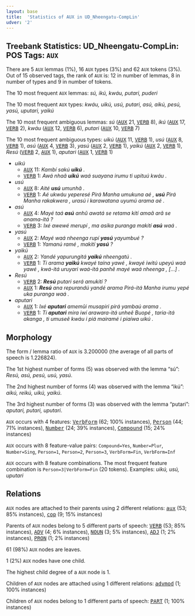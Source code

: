```yaml
---
layout: base
title:  'Statistics of AUX in UD_Nheengatu-CompLin'
udver: '2'
---
```


## Treebank Statistics: UD_Nheengatu-CompLin: POS Tags: `AUX`

There are 5 `AUX` lemmas (1%), 16 `AUX` types (3%) and 62 `AUX` tokens (3%).
Out of 15 observed tags, the rank of `AUX` is: 12 in number of lemmas, 8 in number of types and 9 in number of tokens.

The 10 most frequent `AUX` lemmas: <em>sú, ikú, kwáu, putari, puderi</em>

The 10 most frequent `AUX` types:  <em>kwáu, uikú, usú, putari, asú, aikú, pesú, yasú, uputari, yaikú</em>

The 10 most frequent ambiguous lemmas: <em>sú</em> (<tt><a href="yrl_complin-pos-AUX.html">AUX</a></tt> 21, <tt><a href="yrl_complin-pos-VERB.html">VERB</a></tt> 8), <em>ikú</em> (<tt><a href="yrl_complin-pos-AUX.html">AUX</a></tt> 17, <tt><a href="yrl_complin-pos-VERB.html">VERB</a></tt> 2), <em>kwáu</em> (<tt><a href="yrl_complin-pos-AUX.html">AUX</a></tt> 12, <tt><a href="yrl_complin-pos-VERB.html">VERB</a></tt> 6), <em>putari</em> (<tt><a href="yrl_complin-pos-AUX.html">AUX</a></tt> 10, <tt><a href="yrl_complin-pos-VERB.html">VERB</a></tt> 7)

The 10 most frequent ambiguous types:  <em>uikú</em> (<tt><a href="yrl_complin-pos-AUX.html">AUX</a></tt> 11, <tt><a href="yrl_complin-pos-VERB.html">VERB</a></tt> 1), <em>usú</em> (<tt><a href="yrl_complin-pos-AUX.html">AUX</a></tt> 8, <tt><a href="yrl_complin-pos-VERB.html">VERB</a></tt> 1), <em>asú</em> (<tt><a href="yrl_complin-pos-AUX.html">AUX</a></tt> 4, <tt><a href="yrl_complin-pos-VERB.html">VERB</a></tt> 3), <em>yasú</em> (<tt><a href="yrl_complin-pos-AUX.html">AUX</a></tt> 2, <tt><a href="yrl_complin-pos-VERB.html">VERB</a></tt> 1), <em>yaikú</em> (<tt><a href="yrl_complin-pos-AUX.html">AUX</a></tt> 2, <tt><a href="yrl_complin-pos-VERB.html">VERB</a></tt> 1), <em>Resú</em> (<tt><a href="yrl_complin-pos-VERB.html">VERB</a></tt> 2, <tt><a href="yrl_complin-pos-AUX.html">AUX</a></tt> 1), <em>aputari</em> (<tt><a href="yrl_complin-pos-AUX.html">AUX</a></tt> 1, <tt><a href="yrl_complin-pos-VERB.html">VERB</a></tt> 1)


* <em>uikú</em>
  * <tt><a href="yrl_complin-pos-AUX.html">AUX</a></tt> 11: <em>Kambí sakú <b>uikú</b> .</em>
  * <tt><a href="yrl_complin-pos-VERB.html">VERB</a></tt> 1: <em>Awá nhaã <b>uikú</b> waá suayana irumu ti upituú kwáu .</em>
* <em>usú</em>
  * <tt><a href="yrl_complin-pos-AUX.html">AUX</a></tt> 8: <em>Aité <b>usú</b> umunhã .</em>
  * <tt><a href="yrl_complin-pos-VERB.html">VERB</a></tt> 1: <em>Aé ukwáu yeperesé Pirá Manha umukuna aé , <b>usú</b> Pirá Manha rakakwera , urasú i karawatana uyumú arama aé .</em>
* <em>asú</em>
  * <tt><a href="yrl_complin-pos-AUX.html">AUX</a></tt> 4: <em>Mayé taá <b>asú</b> anhũ awatá se retama kití amaã arã se anama-itá ?</em>
  * <tt><a href="yrl_complin-pos-VERB.html">VERB</a></tt> 3: <em>Ixé awewé merupí , ma asika puranga makití <b>asú</b> waá .</em>
* <em>yasú</em>
  * <tt><a href="yrl_complin-pos-AUX.html">AUX</a></tt> 2: <em>Mayé waá nheenga rupí <b>yasú</b> yayumbué ?</em>
  * <tt><a href="yrl_complin-pos-VERB.html">VERB</a></tt> 1: <em>Yamanú ramé , makití <b>yasú</b> ?</em>
* <em>yaikú</em>
  * <tt><a href="yrl_complin-pos-AUX.html">AUX</a></tt> 2: <em>Yandé yapurungitá <b>yaikú</b> nheengatú .</em>
  * <tt><a href="yrl_complin-pos-VERB.html">VERB</a></tt> 1: <em>Ti arama <b>yaikú</b> kwayé taína yawé , kwayé iwitú upeyú waá yawé , kwá-itá uruyari waá-itá panhẽ mayé waá nheenga , [...] .</em>
* <em>Resú</em>
  * <tt><a href="yrl_complin-pos-VERB.html">VERB</a></tt> 2: <em><b>Resú</b> putari será amukití ?</em>
  * <tt><a href="yrl_complin-pos-AUX.html">AUX</a></tt> 1: <em><b>Resú</b> ana repurandú yandé arama Pirá-itá Manha irumu yepé uka puranga waá .</em>
* <em>aputari</em>
  * <tt><a href="yrl_complin-pos-AUX.html">AUX</a></tt> 1: <em>Ixé <b>aputari</b> amemũi musapiri pirá yambaú arama .</em>
  * <tt><a href="yrl_complin-pos-VERB.html">VERB</a></tt> 1: <em>Ti <b>aputari</b> mira iwí arawara-itá unheẽ Buopé , taria-itá akanga , ti umuseẽ kwáu i piá mairamé i piaíwa uikú .</em>

## Morphology

The form / lemma ratio of `AUX` is 3.200000 (the average of all parts of speech is 1.226824).

The 1st highest number of forms (5) was observed with the lemma “sú”: <em>Resú, asú, pesú, usú, yasú</em>.

The 2nd highest number of forms (4) was observed with the lemma “ikú”: <em>aikú, reikú, uikú, yaikú</em>.

The 3rd highest number of forms (3) was observed with the lemma “putari”: <em>aputari, putari, uputari</em>.

`AUX` occurs with 4 features: <tt><a href="yrl_complin-feat-VerbForm.html">VerbForm</a></tt> (62; 100% instances), <tt><a href="yrl_complin-feat-Person.html">Person</a></tt> (44; 71% instances), <tt><a href="yrl_complin-feat-Number.html">Number</a></tt> (24; 39% instances), <tt><a href="yrl_complin-feat-Compound.html">Compound</a></tt> (15; 24% instances)

`AUX` occurs with 8 feature-value pairs: `Compound=Yes`, `Number=Plur`, `Number=Sing`, `Person=1`, `Person=2`, `Person=3`, `VerbForm=Fin`, `VerbForm=Inf`

`AUX` occurs with 8 feature combinations.
The most frequent feature combination is `Person=3|VerbForm=Fin` (20 tokens).
Examples: <em>uikú, usú, uputari</em>


## Relations

`AUX` nodes are attached to their parents using 2 different relations: <tt><a href="yrl_complin-dep-aux.html">aux</a></tt> (53; 85% instances), <tt><a href="yrl_complin-dep-cop.html">cop</a></tt> (9; 15% instances)

Parents of `AUX` nodes belong to 5 different parts of speech: <tt><a href="yrl_complin-pos-VERB.html">VERB</a></tt> (53; 85% instances), <tt><a href="yrl_complin-pos-ADV.html">ADV</a></tt> (4; 6% instances), <tt><a href="yrl_complin-pos-NOUN.html">NOUN</a></tt> (3; 5% instances), <tt><a href="yrl_complin-pos-ADJ.html">ADJ</a></tt> (1; 2% instances), <tt><a href="yrl_complin-pos-PRON.html">PRON</a></tt> (1; 2% instances)

61 (98%) `AUX` nodes are leaves.

1 (2%) `AUX` nodes have one child.

The highest child degree of a `AUX` node is 1.

Children of `AUX` nodes are attached using 1 different relations: <tt><a href="yrl_complin-dep-advmod.html">advmod</a></tt> (1; 100% instances)

Children of `AUX` nodes belong to 1 different parts of speech: <tt><a href="yrl_complin-pos-PART.html">PART</a></tt> (1; 100% instances)

